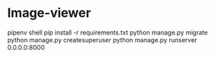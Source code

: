 # Image-viewer

pipenv shell
pip install -r requirements.txt
python manage.py migrate
python manage.py createsuperuser
python manage.py runserver 0.0.0.0:8000
